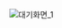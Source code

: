 <!-- ![스크린샷, 2024-11-04 20-12-52](https://github.com/user-attachments/assets/b27ae526-0bb7-4b5b-b52b-692cc9793954) -->

![대기화면_1](https://github.com/user-attachments/assets/aba4652a-c2da-44ee-ba71-0203da853824)

<!-- React, GraphQL (Relay), Emotion, Rsbuild, yarn, Google Analytics, Amplitude, Mixpanel, Sentry, Jest, 크로스브라우징, 브라우저퍼포먼스, 웹 접근성, 모바일 웹 및 모바일 웹뷰 연동
RestFul API, FE 성능 최적화, Apollo, urql, Event Driven, FP, Stitches, Context API, Tanstack-Query, Graphql Client 등을 활용한 앱 상태관리, Remix, ngnix, 
TypeScript, ReScript, Flow 등 JavaScript 정적 타이핑 툴 경험이 있으신 분, SaaS 창업과 오픈소스, Full-stack Engineering, 본인만의 NPM 패키지, ES Module, CommonJS 
Gatsby, CMS를 활용한 타 직군과의 협업 경험이 있으신 분 (Contentful, Prismic, Sanity 등), 자체 CMS 개발 경험이 있으신 분

당근의 여러 팀들의 프론트엔드 직군 기술 스택들 -->

<!--
군대에서 RN 개발 이 두 개부터 정독 후 개발하기********************************************************************

https://velog.io/@jon/react-native-%EC%A0%84%EC%97%AD%EC%9D%BC%EA%B3%84%EC%82%B0%EA%B8%B0%EC%95%B1-%EA%B5%B0%EB%8F%8C%EC%9D%B4-%EA%B0%9C%EB%B0%9C%EA%B8%B0-2

https://www.google.com/search?q=%EA%B5%B0%EB%8C%80%EC%97%90%EC%84%9C+React+native&client=ubuntu&hs=GB1&sca_esv=ff4380769abef046&ei=pYU4Z4z_NIrR2roPg-Ly-QY&ved=0ahUKEwjM5biq4-CJAxWKqFYBHQOxPG8Q4dUDCA8&uact=5&oq=%EA%B5%B0%EB%8C%80%EC%97%90%EC%84%9C+React+native&gs_lp=Egxnd3Mtd2l6LXNlcnAiGeq1sOuMgOyXkOyEnCBSZWFjdCBuYXRpdmUyBRAhGKABMgUQIRigATIFECEYoAFIgBNQwAdY8RFwAXgBkAEAmAGLAaAB4Q2qAQQwLjE0uAEDyAEA-AEBmAIPoALvDsICChAAGLADGNYEGEfCAgUQABiABMICCRAhGKABGAoYKsICBxAhGKABGArCAgQQIRgVmAMAiAYBkAYKkgcEMS4xNKAHjDM&sclient=gws-wiz-serp
-->

<!-- 코어: React (TypeScript), GraphQL (Relay)
전역 상태 관리: Recoil
스타일링: Emotion
빌드: Rsbuild
패키지 매니저: yarn
테스트: Jest
CI: Github Actions
분석: Google Analytics, Amplitude, Mixpanel
트래킹: Sentry

Jotai, Zustand, jira, Confluence

크로스브라우징, 브라우저퍼포먼스, 웹 접근성
모바일 웹 및 모바일 웹뷰 연동 개발 경험
RestFul API, FE 성능 최적화, GraphQL
Relay, Apollo, urql 등 GraphQL 클라이언트의 사용경험이 있으신 분
Typescript, GraphQL, Event Driven, FP, Stitches
Context API, Tanstack-Query, Graphql Client 등을 활용한 앱 상태관리에 대해 고민을 해보신 분

당근알바 기술 스택
React
Graphql Relay, Redux
Typescript
Stitches
기술 스택: TypeScript, React, GraphQL, Relay, Remix
 

이런 분을 찾고 있어요
HTML, CSS 및 JavaScript 생태계에 익숙하신 분
TypeScript, ReScript, Flow 등 JavaScript 정적 타이핑 툴 경험이 있으신 분
React.js 프로젝트 경험이 있으신 분
Redux, Recoil 등 상태 관리 도구 사용 경험이 있으신 분
SaaS 창업과 오픈소스, Full-stack Engineering에 관심있으신 분
 

이런 분이면 더 좋아요!
본인만의 NPM 패키지를 출판해보신 분
ES Module, CommonJS 등 모듈 시스템에 대한 이해가 깊으신 분
Node.js를 활용한 서버 개발 경험이 있으신 분
Gatsby 경험이 있으신 분
CMS를 활용한 타 직군과의 협업 경험이 있으신 분 (Contentful, Prismic, Sanity 등)
자체 CMS 개발 경험이 있으신 분 -->

<!-- #5CC6BA, #57BA83, #499AE9, #60BEF9, #499AE6, #2F6EAF -->

<!-- darkBlue: '#2F6EAF',
Blue: '#499AE6',
middleBlue: '#499AE9',
lightBlue: '#60BEF9',
darkGreen: '#57BA83',
lightGreen: '#5CC6BA',
Background: '#f5f5f5',

![스크린샷, 2024-11-03 10-50-34](https://github.com/user-attachments/assets/34060dec-e31f-4e63-9c51-b6b4427aabfa)
![스크린샷, 2024-11-03 10-50-19](https://github.com/user-attachments/assets/f25ec4a7-f510-42f6-bbe3-c66c4f7eef00)
![스크린샷, 2024-11-03 10-50-01](https://github.com/user-attachments/assets/600905b0-2df8-47b3-9acb-1ec9da8084e9)
![스크린샷, 2024-11-03 10-49-46](https://github.com/user-attachments/assets/6faad2e7-642e-4632-a5b2-a242ce3f26ca)
![스크린샷, 2024-11-03 10-49-33](https://github.com/user-attachments/assets/f803e923-8561-4652-8eb4-f1fdbcb3b72b)
![스크린샷, 2024-11-03 10-49-20](https://github.com/user-attachments/assets/e9965371-0182-423a-8d97-bd561cf4ec30)
![스크린샷, 2024-11-03 10-49-05](https://github.com/user-attachments/assets/5bb04ea0-7948-4fa2-bbb8-d7d30de8527f)
![스크린샷, 2024-11-03 10-48-38](https://github.com/user-attachments/assets/4fd64053-11c0-4db0-b9a9-f3cc5b755fa4)

-->
